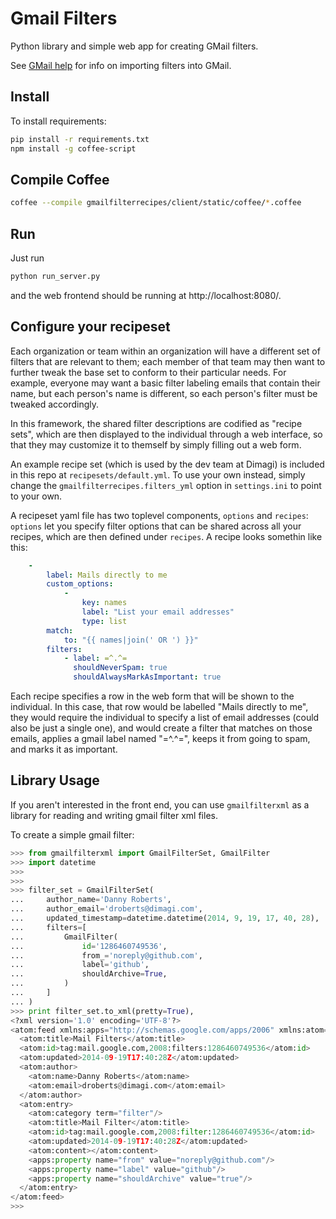 # Gmail Filters

Python library and simple web app for creating GMail filters.

See [GMail help](https://support.google.com/mail/answer/6579) for info on importing filters into GMail.

## Install

To install requirements:

```bash
pip install -r requirements.txt
npm install -g coffee-script
```

## Compile Coffee

```bash
coffee --compile gmailfilterrecipes/client/static/coffee/*.coffee
```


## Run

Just run

```bash
python run_server.py
```

and the web frontend should be running at http://localhost:8080/.

## Configure your recipeset

Each organization or team within an organization will have a different set of filters that are relevant to them;
each member of that team may then want to further tweak the base set to conform to their particular needs. For example,
everyone may want a basic filter labeling emails that contain their name, but each person's name is different, so each person's
filter must be tweaked accordingly.

In this framework, the shared filter descriptions are codified as "recipe sets", which are then displayed to the individual through
a web interface, so that they may customize it to themself by simply filling out a web form.

An example recipe set (which is used by the dev team at Dimagi) is included in this repo at `recipesets/default.yml`.
To use your own instead, simply change the `gmailfilterrecipes.filters_yml` option in `settings.ini` to point to your own.

A recipeset yaml file has two toplevel components, `options` and `recipes`: `options` let you specify filter options that can be shared
across all your recipes, which are then defined under `recipes`. A recipe looks somethin like this:

```yaml
    -
        label: Mails directly to me
        custom_options:
            -
                key: names
                label: "List your email addresses"
                type: list
        match:
            to: "{{ names|join(' OR ') }}"
        filters:
            - label: =^.^=
              shouldNeverSpam: true
              shouldAlwaysMarkAsImportant: true
```

Each recipe specifies a row in the web form that will be shown to the individual. In this case, that row would be labelled
"Mails directly to me", they would require the individual to specify a list of email addresses (could also be just a single one),
and would create a filter that matches on those emails, applies a gmail label named "=^.^=", keeps it from going to spam,
and marks it as important.

## Library Usage

If you aren't interested in the front end, you can use `gmailfilterxml`
as a library for reading and writing gmail filter xml files.

To create a simple gmail filter:

```python
>>> from gmailfilterxml import GmailFilterSet, GmailFilter
>>> import datetime
>>>
>>>
>>> filter_set = GmailFilterSet(
...     author_name='Danny Roberts',
...     author_email='droberts@dimagi.com',
...     updated_timestamp=datetime.datetime(2014, 9, 19, 17, 40, 28),
...     filters=[
...         GmailFilter(
...             id='1286460749536',
...             from_='noreply@github.com',
...             label='github',
...             shouldArchive=True,
...         )
...     ]
... )
>>> print filter_set.to_xml(pretty=True),
<?xml version='1.0' encoding='UTF-8'?>
<atom:feed xmlns:apps="http://schemas.google.com/apps/2006" xmlns:atom="http://www.w3.org/2005/Atom">
  <atom:title>Mail Filters</atom:title>
  <atom:id>tag:mail.google.com,2008:filters:1286460749536</atom:id>
  <atom:updated>2014-09-19T17:40:28Z</atom:updated>
  <atom:author>
    <atom:name>Danny Roberts</atom:name>
    <atom:email>droberts@dimagi.com</atom:email>
  </atom:author>
  <atom:entry>
    <atom:category term="filter"/>
    <atom:title>Mail Filter</atom:title>
    <atom:id>tag:mail.google.com,2008:filter:1286460749536</atom:id>
    <atom:updated>2014-09-19T17:40:28Z</atom:updated>
    <atom:content></atom:content>
    <apps:property name="from" value="noreply@github.com"/>
    <apps:property name="label" value="github"/>
    <apps:property name="shouldArchive" value="true"/>
  </atom:entry>
</atom:feed>
>>>
```
